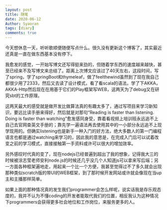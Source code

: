 ```yaml
---
layout: post
title: 随笔
date: 2020-06-12
Author: Syaoran
tags: [diary]
comments: true
---
```


今天想休息一天，听听歌顺便随便写点什么。很久没有更新这个博客了，其实最近还真是一直在做东西基本没有停下。

我愈发的感觉，一开始写博文还写得挺来劲的，但随着学东西的速度越来越快，甚至已经来不及写博文来总结了。距离上次博文应该过了40天左右，这段时间，写了spring，学了springBoot和thymeleaf，做了feelthewind虽然到了现在我自己都很少用了2333，然后又去读了设计模式，看了看scala的语法，学了下AKKA，AKKA-Http然后现在在用基于它们的Play框架写WEB，这两天为了debug又在研究sbt的工作原理。

这两天最大的感受就是做开发比做算法真的有趣太多了，通过写项目来学习新知识，要远比读手册来得好，然后就是对那句“Reading is faster than listening. Doing is faster than watching”愈发感同身受，靠着看视频上培训班永远追不上自己去官网查英文手册的；靠先学一遍语法再去使用其中的一小部分永远追不上现学现用的。但确实listening也是新手一种入门的好方法，绝大多数人的第一门编程语言也都是通过watching来学习的，因此我的意思是，在完成入门后可以试着改变之前的学习模式，直接接触第一手资料或许可以很大的增加效率。

另外感叹时代真的变了，现在nodejs已经普遍到超出了我的想象，记得我大三的时候被涂志莹老师安利node.js的时候还几乎没几个人知道js可以拿来写后端；另一方面各种框架遍地走，用起来一个比一个方便，我甚至觉得过不了多久就会出现那种类似scratch版的带UI的WEB框架，到了那时候开发网站或许就会像现在当up主和主播那样简单。

如果上面的那种情况真的发生我们programmer会怎么样呢，说实话我是存乐观态度的，我并不认为不懂coding的开发者能取代我们的位置，相反我认为这种情况下programmers会获得更多社会地位和工作岗位，来服务更多的人。















